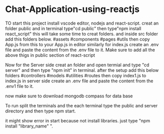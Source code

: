 # Chat-Application-using-reactjs

TO start this project install vscode editor, nodejs and react-script.
creat an folder public and in terminal type"cd public" then type"npm install react_script"
this will take some time to creat folders.
and inside src folder add this folders below.
#assets
#components
#pages
#utils
then copy App.js from this to your App.js in editor
similarly for index.js
create an .env file and paste the content from the .env file to it.
Make sure to add all the above thigs in public section of react-script

Now for the Server side creat an folder and open termial and type "cd server" and then type "npm init" in terminal.
after the setup
add this below folders
#controllers
#models
#utilities
#routes
then copy index1.js to index.js in server side
create an .env file and paste the content from the .env1 file to it.


now make sure to download mongodb compass for data base

To run split the terminals and the each terminal type the public and server directory and then type npm start.

it might show error in start because not install libraries.
just type "npm install "library_name" ".
